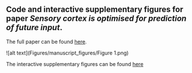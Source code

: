 ## Code and interactive supplementary figures for paper *Sensory cortex is optimised for prediction of future input*. 
The full paper can be found [here](https://www.biorxiv.org/content/early/2017/11/24/224758).

![alt text](Figures/manuscript_figures/Figure 1.png)

The interactive supplementary figures can be found [here](https://yossing.github.io/temporal_prediction_model/Figures/interactive_supplementary_figures.html)
